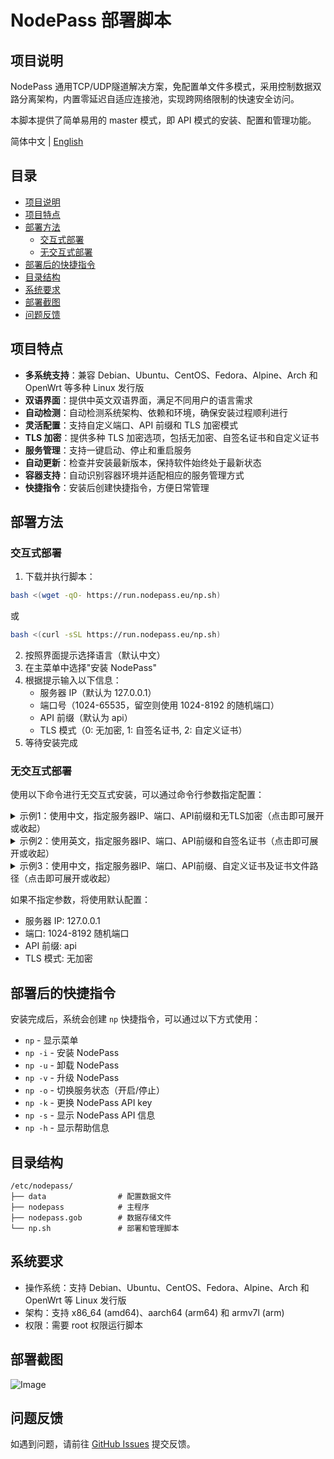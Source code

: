# NodePass 部署脚本

## 项目说明

NodePass 通用TCP/UDP隧道解决方案，免配置单文件多模式，采用控制数据双路分离架构，内置零延迟自适应连接池，实现跨网络限制的快速安全访问。

本脚本提供了简单易用的 master 模式，即 API 模式的安装、配置和管理功能。

简体中文 | [English](README_EN.md)

## 目录
- [项目说明](#项目说明)
- [项目特点](#项目特点)
- [部署方法](#部署方法)
  - [交互式部署](#交互式部署)
  - [无交互式部署](#无交互式部署)
- [部署后的快捷指令](#部署后的快捷指令)
- [目录结构](#目录结构)
- [系统要求](#系统要求)
- [部署截图](#部署截图)
- [问题反馈](#问题反馈)

## 项目特点

- **多系统支持**：兼容 Debian、Ubuntu、CentOS、Fedora、Alpine、Arch 和 OpenWrt 等多种 Linux 发行版
- **双语界面**：提供中英文双语界面，满足不同用户的语言需求
- **自动检测**：自动检测系统架构、依赖和环境，确保安装过程顺利进行
- **灵活配置**：支持自定义端口、API 前缀和 TLS 加密模式
- **TLS 加密**：提供多种 TLS 加密选项，包括无加密、自签名证书和自定义证书
- **服务管理**：支持一键启动、停止和重启服务
- **自动更新**：检查并安装最新版本，保持软件始终处于最新状态
- **容器支持**：自动识别容器环境并适配相应的服务管理方式
- **快捷指令**：安装后创建快捷指令，方便日常管理

## 部署方法

### 交互式部署

1. 下载并执行脚本：

```bash
bash <(wget -qO- https://run.nodepass.eu/np.sh)
```

或

```bash
bash <(curl -sSL https://run.nodepass.eu/np.sh)
```

2. 按照界面提示选择语言（默认中文）
3. 在主菜单中选择"安装 NodePass"
4. 根据提示输入以下信息：
   - 服务器 IP（默认为 127.0.0.1）
   - 端口号（1024-65535，留空则使用 1024-8192 的随机端口）
   - API 前缀（默认为 api）
   - TLS 模式（0: 无加密, 1: 自签名证书, 2: 自定义证书）
5. 等待安装完成

### 无交互式部署

使用以下命令进行无交互式安装，可以通过命令行参数指定配置：

<details>
    <summary> 示例1：使用中文，指定服务器IP、端口、API前缀和无TLS加密（点击即可展开或收起）</summary>
<br>

```bash
bash <(curl -sSL https://run.nodepass.eu/np.sh) \
  -i \
  --language zh \
  --server_ip 127.0.0.1 \
  --user_port 18080 \
  --prefix api \
  --tls_mode 0
```
</details>

<details>
    <summary> 示例2：使用英文，指定服务器IP、端口、API前缀和自签名证书（点击即可展开或收起）</summary>
<br>

```bash
bash <(curl -sSL https://run.nodepass.eu/np.sh) \
  -i \
  --language en \
  --server_ip localhost \
  --user_port 18080 \
  --prefix api \
  --tls_mode 1
```
</details>

<details>
    <summary> 示例3：使用中文，指定服务器IP、端口、API前缀、自定义证书及证书文件路径（点击即可展开或收起）</summary>
<br>

```bash
bash <(curl -sSL https://run.nodepass.eu/np.sh) \
  -i \
  --language zh \
  --server_ip 1.2.3.4 \
  --user_port 18080 \
  --prefix api \
  --tls_mode 2 \
  --cert_file /tmp/cert.pem \
  --key_file /tmp/key.pem
```
</details>

如果不指定参数，将使用默认配置：
- 服务器 IP: 127.0.0.1
- 端口: 1024-8192 随机端口
- API 前缀: api
- TLS 模式: 无加密

## 部署后的快捷指令

安装完成后，系统会创建 `np` 快捷指令，可以通过以下方式使用：

- `np` - 显示菜单
- `np -i` - 安装 NodePass
- `np -u` - 卸载 NodePass
- `np -v` - 升级 NodePass
- `np -o` - 切换服务状态（开启/停止）
- `np -k` - 更换 NodePass API key
- `np -s` - 显示 NodePass API 信息
- `np -h` - 显示帮助信息

## 目录结构

```
/etc/nodepass/
├── data                # 配置数据文件
├── nodepass            # 主程序
├── nodepass.gob        # 数据存储文件
└── np.sh               # 部署和管理脚本
```

## 系统要求

- 操作系统：支持 Debian、Ubuntu、CentOS、Fedora、Alpine、Arch 和 OpenWrt 等 Linux 发行版
- 架构：支持 x86_64 (amd64)、aarch64 (arm64) 和 armv7l (arm)
- 权限：需要 root 权限运行脚本

## 部署截图

![Image](https://github.com/user-attachments/assets/4453fde6-d64a-4557-b938-13a1affcd81f)

## 问题反馈

如遇到问题，请前往 [GitHub Issues](https://github.com/NodePassProject/npsh/issues) 提交反馈。